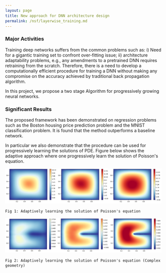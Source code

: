 ```yaml
---
layout: page
title: New approach for DNN architecture design
permalink: /nsf/layerwise_training.md
---
```


### Major Activities 
 Training deep networks suffers from the common problems such as:  i) Need for a gigantic training set to confront over-fitting issue; ii) architecture adaptability problems, e.g., any amendments to a pretrained DNN requires retraining from the scratch. Therefore, there is a need to develop a computationally efficient procedure for training a DNN without making any compromise on the accuracy achieved by traditional back propagation algorithm.

 In this project, we propose a two stage Algorithm for progressively growing neural networks.



### Significant Results
The proposed framework has been demonstrated on  regression problems such as the Boston housing price prediction problem and the MNIST classification problem. It is found that the method outperforms a baseline network.

In particular we also demonstrate that the procedure can be used for progressively learning the solutions of PDE. Figure below shows the adaptive approach where one progressively learn the solution of Poisson's equation. 

![image](/assets/figures/Krish/adaptation_1.png)

    Fig 1: Adaptively learning the solution of Poisson's equation

![image2](/assets/figures/Krish/Adaptation_3.png)

    Fig 2: Adaptively learning the solution of Poisson's equation (Complex geometry)


